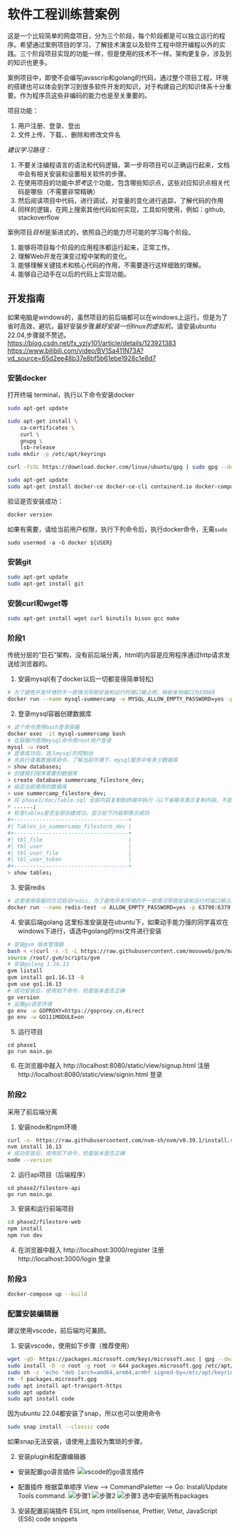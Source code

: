# 软件工程训练营案例

这是一个比较简单的网盘项目，分为三个阶段，每个阶段都是可以独立运行的程序。希望通过案例项目的学习，了解技术演变以及软件工程中除开编程以外的实践。三个阶段项目实现的功能一样，但是使用的技术不一样。架构更复杂，涉及到的知识也更多。

案例项目中，即使不会编写javascrip和golang的代码，通过整个项目工程，环境的搭建也可以体会到学习到很多软件开发的知识，对于构建自己的知识体系十分重要。作为程序员这些非编码的能力也是至关重要的。

项目功能：
1. 用户注册、登录、登出
2. 文件上传、下载、、删除和修改文件名

*建议学习路径：*
1. 不要关注编程语言的语法和代码逻辑，第一步将项目可以正确运行起来，文档中会有相关安装和设置相关软件的步骤。
2. 在使用项目的功能中*思考*这个功能，包含哪些知识点，这些对应知识点相关代码是哪些（不需要非常精确）
3. 然后阅读项目中代码，进行调试，对变量的变化进行追踪，了解代码的作用
4. 同样的逻辑，在网上搜索其他代码如何实现，工具如何使用，例如：github, stackoverflow

案例项目*目标*是渐进式的，依照自己的能力尽可能的学习每个阶段。
1. 能够将项目每个阶段的应用程序都运行起来，正常工作。
2. 理解Web开发在演变过程中架构的变化。
3. 能够理解关键技术和核心代码的作用，不需要逐行这样细致的理解。
4. 能够自己动手在以后的代码上实现功能。

## 开发指南

如果电脑是windows的，虽然项目的前后端都可以在windows上运行。但是为了省时高效，避坑，最好安装步骤*最好安装一份linux的虚拟机*，请安装ubuntu 22.04,步骤就不赘述。
https://blog.csdn.net/fx_yzjy101/article/details/123921383
https://www.bilibili.com/video/BV1Sa411N73A?vd_source=65d2ee48b37e8bf5b61ebe1928c1e8d7

### 安装docker
打开终端 terminal，执行以下命令安装docker
```bash
sudo apt-get update

sudo apt-get install \
    ca-certificates \
    curl \
    gnupg \
    lsb-release
sudo mkdir -p /etc/apt/keyrings

curl -fsSL https://download.docker.com/linux/ubuntu/gpg | sudo gpg --dearmor -o /etc/apt/keyrings/docker.gpg

sudo apt-get update
sudo apt-get install docker-ce docker-ce-cli containerd.io docker-compose-plugin
```
验证是否安装成功：
```bash
docker version
```
如果有需要，请给当前用户权限，执行下列命令后，执行docker命令，无需`sudo`
```shell
sudo usermod -a -G docker ${USER}
```

### 安装git
```bash
sudo apt-get update 
sudo apt-get install git
```

### 安装curl和wget等
```bash
sudo apt-get install wget curl binutils bison gcc make
```

### 阶段1
传统分层的“巨石”架构，没有前后端分离，html的内容是应用程序通过http请求发送给浏览器的。

1. 安装mysql(有了docker以后一切都变得简单轻松)
```bash
# 为了避免开发环境的不一致情况导致安装和运行时端口被占用，映射本地端口为33060
docker run --name mysql-summercamp -e MYSQL_ALLOW_EMPTY_PASSWORD=yes -p 33060:3306 mysql:8.0
```
2. 登录mysql容器创建数据库
```bash
# 这个命令使用bash登录容器
docker exec -it mysql-summercamp bash
# 在容器内使用mysql命令用root用户登录
mysql -u root
# 登录成功后，进入mysql的控制台
# 先执行查看数据库命令，了解当前环境下，mysql服务中有多少数据库
> show databases;
# 创建我们程序需要的数据库
> create database summercamp_filestore_dev;
# 指定当前使用的数据库
> use summercamp_filestore_dev;
# 将 phase1/doc/table.sql 全部内容复制到终端中执行（以下省略号表示复制内容，不是执行的内容）
> ......;
# 检查tables是否全部创建成功，显示如下内容即表示成功
#+------------------------------------+
#| Tables_in_summercamp_filestore_dev |
#+------------------------------------+
#| tbl_file                           |
#| tbl_user                           |
#| tbl_user_file                      |
#| tbl_user_token                     |
#+------------------------------------+
> show tables;
```
3. 安装redis
```bash
# 这里使用容器的方式启动redis，为了避免开发环境的不一致情况导致安装和运行时端口被占用，映射本地端口为63790
docker run --name redis-test -e ALLOW_EMPTY_PASSWORD=yes -p 63790:6379 bitnami/redis:6.0.4
```

4. 安装后端golang
这里标准安装是在ubuntu下，如果动手能力强的同学喜欢在windows下进行，请选中golang的msi文件进行安装
```bash
# 安装gvm 版本管理器
bash < <(curl -s -S -L https://raw.githubusercontent.com/moovweb/gvm/master/binscripts/gvm-installer)
source /root/.gvm/scripts/gvm
# 安装golang 1.16.13
gvm listall
gvm install go1.16.13 -B
gvm use go1.16.13
# 成功安装后，使用如下命令，检查版本是否正确
go version
# 设置go语言环境
go env -w GOPROXY=https://goproxy.cn,direct
go env -w GO111MODULE=on
```

5. 运行项目
```
cd phase1
go run main.go
```

6. 在浏览器中敲入 
http://localhost:8080/static/view/signup.html 注册
http://localhost:8080/static/view/signin.html 登录

### 阶段2
采用了前后端分离

1. 安装node和npm环境
```bash
curl -o- https://raw.githubusercontent.com/nvm-sh/nvm/v0.39.1/install.sh | bash
nvm install 16.13
# 成功安装后，使用如下命令，检查版本是否正确
node --version
```

2. 运行api项目（后端程序）
```base
cd phase2/filestore-api
go run main.go
```

3. 安装和运行前端项目
```bash
cd phase2/filestore-web
npm install
npm run dev
```

4. 在浏览器中敲入
http://localhost:3000/register 注册
http://localhost:3000/login 登录


### 阶段3
```bash
docker-compose up --build
```

### 配置安装编辑器

建议使用vscode，前后端均可兼顾。
1. 安装vscode，使用如下步骤（推荐使用）
```bash
wget -qO- https://packages.microsoft.com/keys/microsoft.asc | gpg --dearmor > packages.microsoft.gpg
sudo install -D -o root -g root -m 644 packages.microsoft.gpg /etc/apt/keyrings/packages.microsoft.gpg
sudo sh -c 'echo "deb [arch=amd64,arm64,armhf signed-by=/etc/apt/keyrings/packages.microsoft.gpg] https://packages.microsoft.com/repos/code stable main" > /etc/apt/sources.list.d/vscode.list'
rm -f packages.microsoft.gpg
sudo apt install apt-transport-https
sudo apt update
sudo apt install code
```
因为ubuntu 22.04都安装了snap，所以也可以使用命令
```bash
sudo snap install --classic code
```
如果snap无法安装，请使用上面较为繁琐的步骤。

2. 安装plugin和配置编辑器
- 安装配置go语言插件
![vscode的go语言插件](./images/vs-plugin-go-1.png)

- 配置插件
根据菜单顺序 View --> CommandPaletter --> Go: Install/Update Tools command.
![步骤1](./images/vs-plugin-go-2.png)
![步骤2](./images/vs-plugin-go-3.png)
![步骤3](./images/vs-plugin-go-4.png)
选中安装所有packages


3. 安装配置前端插件
ESLint, npm intellisense, Prettier, Vetur, JavaScript (ES6) code snippets
